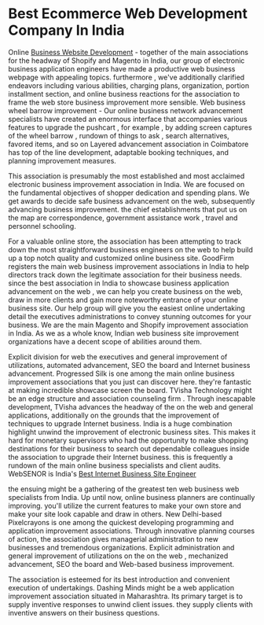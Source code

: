 # Best Ecommerce Web Development Company In India


Online [Business Website Development](https://traffictail.com/ecommerce-website-development-company/) - together of the main associations for the headway of Shopify and Magento in India, our group of electronic business application engineers have made a productive web business webpage with appealing topics. furthermore , we've additionally clarified endeavors including various abilities, charging plans, organization, portion installment section, and online business reactions for the association to frame the web store business improvement more sensible. Web business wheel barrow improvement - Our online business network advancement specialists have created an enormous interface that accompanies various features to upgrade the pushcart , for example , by adding screen captures of the wheel barrow , rundown of things to ask , search alternatives, favored items, and so on Layered advancement association in Coimbatore has top of the line development, adaptable booking techniques, and planning improvement measures. 


This association is presumably the most established and most acclaimed electronic business improvement association in India. We are focused on the fundamental objectives of shopper dedication and spending plans. We get awards to decide safe business advancement on the web, subsequently advancing business improvement. the chief establishments that put us on the map are correspondence, government assistance work , travel and personnel schooling. 



For a valuable online store, the association has been attempting to track down the most straightforward business engineers on the web to help build up a top notch quality and customized online business site. GoodFirm registers the main web business improvement associations in India to help directors track down the legitimate association for their business needs. since the best association in India to showcase business application advancement on the web , we can help you create business on the web, draw in more clients and gain more noteworthy entrance of your online business site. Our help group will give you the easiest online undertaking detail the executives administrations to convey stunning outcomes for your business. We are the main Magento and Shopify improvement association in India. As we as a whole know, Indian web business site improvement organizations have a decent scope of abilities around them. 



Explicit division for web the executives and general improvement of utilizations, automated advancement, SEO the board and Internet business advancement. Progressed Silk is one among the main online business improvement associations that you just can discover here. they're fantastic at making incredible showcase screen the board. TVisha Technology might be an edge structure and association counseling firm . Through inescapable development, TVisha advances the headway of the on the web and general applications, additionally on the grounds that the improvement of techniques to upgrade Internet business. India is a huge combination highlight unwind the improvement of electronic business sites. This makes it hard for monetary supervisors who had the opportunity to make shopping destinations for their business to search out dependable colleagues inside the association to upgrade their Internet business. this is frequently a rundown of the main online business specialists and client audits. WebSENOR is India's [Best Internet Business Site Engineer](https://traffictail.com/ecommerce-website-development-company/)



the ensuing might be a gathering of the greatest ten web business web specialists from India. Up until now, online business planners are continually improving. you'll utilize the current features to make your own store and make your site look capable and draw in others. New Delhi-based Pixelcrayons is one among the quickest developing programming and application improvement associations. Through innovative planning courses of action, the association gives managerial administration to new businesses and tremendous organizations. Explicit administration and general improvement of utilizations on the on the web , mechanized advancement, SEO the board and Web-based business improvement. 


The association is esteemed for its best introduction and convenient execution of undertakings. Dashing Minds might be a web application improvement association situated in Maharashtra. Its primary target is to supply inventive responses to unwind client issues. they supply clients with inventive answers on their business questions. 
